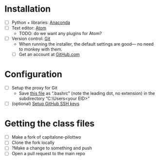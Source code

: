 # Installation
- [ ] Python + libraries: [Anaconda](http://continuum.io/downloads)
- [ ] Text editor: [Atom](https://atom.io/)
  - TODO: do we want any plugins for Atom?
- [ ] Version control: [Git](https://git-scm.com/)
  - When running the installer, the default settings are good— no need to monkey with them.   
  - [ ] Get an account at [GitHub.com](github.com)

# Configuration
- [ ] Setup the proxy for Git
  - Save [this file](proxy.bashrc) as “.bashrc” (note the leading dot, no
    extension) in the subdirectory “C:\Users\<your EID>”
- [ ] (optional) [Setup GitHub SSH keys](https://help.github.com/articles/generating-ssh-keys/#step-4-add-your-ssh-key-to-your-account)

# Getting the class files
- [ ] Make a fork of capitalone-pilottwo
- [ ] Clone the fork locally
- [ ] ?Make a change to something and push
- [ ] Open a pull request to the main repo
